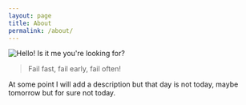 ```yaml
---
layout: page
title: About
permalink: /about/
---
```


<img src="http://i.imgur.com/WsDQg3z.jpg" title="Hello!  Is it me you're looking for?" />
<blockquote>
Fail fast, fail early, fail often!
</blockquote>

At some point I will add a description but that day is not today, maybe tomorrow
but for sure not today.
